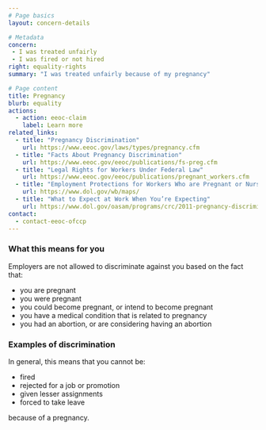 ```yaml
---
# Page basics
layout: concern-details

# Metadata
concern:
 - I was treated unfairly
 - I was fired or not hired
right: equality-rights
summary: "I was treated unfairly because of my pregnancy"

# Page content
title: Pregnancy
blurb: equality
actions:
  - action: eeoc-claim
    label: Learn more
related_links:
  - title: "Pregnancy Discrimination"
    url: https://www.eeoc.gov/laws/types/pregnancy.cfm
  - title: "Facts About Pregnancy Discrimination"
    url: https://www.eeoc.gov/eeoc/publications/fs-preg.cfm
  - title: "Legal Rights for Workers Under Federal Law"
    url: https://www.eeoc.gov/eeoc/publications/pregnant_workers.cfm
  - title: "Employment Protections for Workers Who are Pregnant or Nursing"
    url: https://www.dol.gov/wb/maps/
  - title: "What to Expect at Work When You’re Expecting"
    url: https://www.dol.gov/oasam/programs/crc/2011-pregnancy-discrimination.htm
contact:
  - contact-eeoc-ofccp
---
```


### What this means for you

Employers are not allowed to discriminate against you based on the fact that:

- you are pregnant
- you were pregnant
- you could become pregnant, or intend to become pregnant
- you have a medical condition that is related to pregnancy
- you had an abortion, or are considering having an abortion

### Examples of discrimination

In general, this means that you cannot be:

- fired
- rejected for a job or promotion
- given lesser assignments
- forced to take leave

because of a pregnancy.
